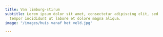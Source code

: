 ```yaml
---
title: Van limburg-stirum
subtitle: Lorem ipsum dolor sit amet, consectetur adipiscing elit, sed do eiusmod
  tempor incididunt ut labore et dolore magna aliqua.
image: "/images/huis vanaf het veld.jpg"

---
```

